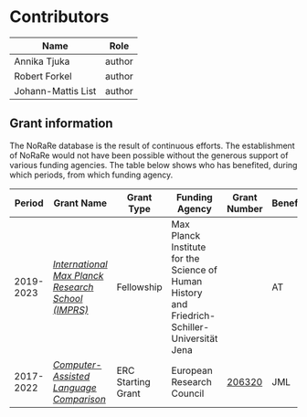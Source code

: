 # Contributors

Name | Role
--- | ---
Annika Tjuka | author
Robert Forkel | author
Johann-Mattis List | author


## Grant information


The NoRaRe database is the result of continuous efforts. The establishment of NoRaRe would not have been possible without the generous support of various funding agencies. The table below shows who has benefited, during which periods, from which funding agency.

Period    | Grant Name                                                     | Grant Type                                        | Funding Agency                                        | Grant Number | Beneficiaries
---       | ---                                                            | ---                                               | ---                                                   | --- | ---
2019-2023 | [*International Max Planck Research School (IMPRS)*](https://www.shh.mpg.de/1148263/imprs-shh)      | Fellowship                              | Max Planck Institute for the Science of Human History and Friedrich-Schiller-Universität Jena                               |     | AT
2017-2022 | [*Computer-Assisted Language Comparison*](http://calc.digling.org)      | ERC Starting Grant                              | European Research Council                               | [206320](https://cordis.europa.eu/project/rcn/206320/factsheet/en)    | JML



